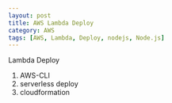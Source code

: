 ```yaml
---
layout: post
title: AWS Lambda Deploy
category: AWS
tags: [AWS, Lambda, Deploy, nodejs, Node.js]
---
```


Lambda Deploy
1. AWS-CLI
2. serverless deploy
3. cloudformation
